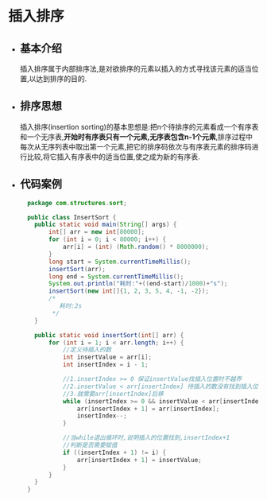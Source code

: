 # 插入排序

- ## 基本介绍

  插入排序属于内部排序法,是对欲排序的元素以插入的方式寻找该元素的适当位置,以达到排序的目的.

- ## 排序思想

  插入排序(insertion sorting)的基本思想是:把n个待排序的元素看成一个有序表和一个无序表,**开始时有序表只有一个元素,无序表包含n-1个元素**,排序过程中每次从无序列表中取出第一个元素,把它的排序码依次与有序表元素的排序码进行比较,将它插入有序表中的适当位置,使之成为新的有序表.

- ## 代码案例

  ```java
    package com.structures.sort;
  
    public class InsertSort {
      public static void main(String[] args) {
          int[] arr = new int[80000];
          for (int i = 0; i < 80000; i++) {
              arr[i] = (int) (Math.random() * 8000000);
          }
          long start = System.currentTimeMillis();
          insertSort(arr);
          long end = System.currentTimeMillis();
          System.out.println("耗时:"+((end-start)/1000)+"s");
          insertSort(new int[]{1, 2, 3, 5, 4, -1, -2});
          /*
             耗时:2s
           */
      }
  
      public static void insertSort(int[] arr) {
          for (int i = 1; i < arr.length; i++) {
              //定义待插入的数
              int insertValue = arr[i];
              int insertIndex = i - 1;
  
              //1.insertIndex >= 0 保证insertValue找插入位置时不越界
              //2.insertValue < arr[insertIndex] 待插入的数没有找到插入位置
              //3.就需要arr[insertIndex]后移
              while (insertIndex >= 0 && insertValue < arr[insertIndex]) {
                  arr[insertIndex + 1] = arr[insertIndex];
                  insertIndex--;
              }

              //当while退出循环时,说明插入的位置找到,insertIndex+1
              //判断是否需要赋值
              if ((insertIndex + 1) != i) {
                  arr[insertIndex + 1] = insertValue;
              }
          }
      }
    }
  
  ```
